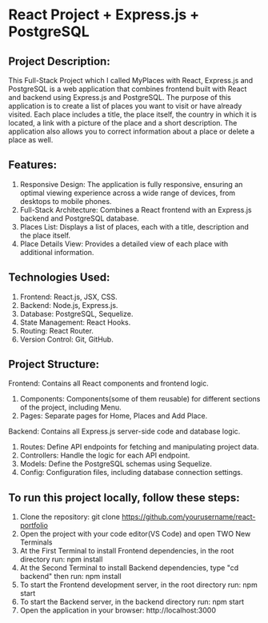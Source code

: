 # React Project + Express.js + PostgreSQL
## Project Description:
This Full-Stack Project which I called MyPlaces with React, Express.js and PostgreSQL is a web application that combines frontend built with React and backend using Express.js and PostgreSQL. Тhe purpose of this application is to create a list of places you want to visit or have already visited. Each place includes a title, the place itself, the country in which it is located, a link with a picture of the place and a short description. The application also allows you to correct information about a place or delete a place as well. 

## Features:
1. Responsive Design: The application is fully responsive, ensuring an optimal viewing experience across a wide range of devices, from desktops to mobile phones.
2. Full-Stack Architecture: Combines a React frontend with an Express.js backend and PostgreSQL database.
3. Places List: Displays a list of places, each with a title, description and the place itself.
4. Place Details View: Provides a detailed view of each place with additional information.

## Technologies Used:
1. Frontend: React.js, JSX, CSS.
2. Backend: Node.js, Express.js.
3. Database: PostgreSQL, Sequelize.
4. State Management: React Hooks.
5. Routing: React Router.
6. Version Control: Git, GitHub.

## Project Structure:
Frontend: Contains all React components and frontend logic.
 1. Components: Components(some of them reusable) for different sections of the project, including Menu.
 2. Pages: Separate pages for Home, Places and Add Place.

Backend: Contains all Express.js server-side code and database logic.
 1. Routes: Define API endpoints for fetching and manipulating project data.
 2. Controllers: Handle the logic for each API endpoint.
 3. Models: Define the PostgreSQL schemas using Sequelize.
 4. Config: Configuration files, including database connection settings.

## To run this project locally, follow these steps:
1. Clone the repository: git clone https://github.com/yourusername/react-portfolio
2. Open the project with your code editor(VS Code) and open TWO New Terminals
3. At the First Terminal to install Frontend dependencies, in the root directory run: npm install
4. At the Second Terminal to install Backend dependencies, type "cd backend" then run: npm install
5. To start the Frontend development server, in the root directory run: npm start
6. To start the Backend server, in the backend directory run: npm start
7. Open the application in your browser: http://localhost:3000 
